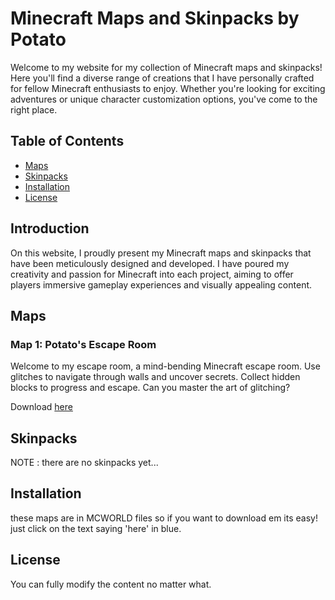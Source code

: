 # Minecraft Maps and Skinpacks by Potato


Welcome to my website for my collection of Minecraft maps and skinpacks! Here you'll find a diverse range of creations that I have personally crafted for fellow Minecraft enthusiasts to enjoy. Whether you're looking for exciting adventures or unique character customization options, you've come to the right place.

## Table of Contents

- [Maps](#maps)
- [Skinpacks](#skinpacks)
- [Installation](#installation)
- [License](#license)

## Introduction

On this website, I proudly present my Minecraft maps and skinpacks that have been meticulously designed and developed. I have poured my creativity and passion for Minecraft into each project, aiming to offer players immersive gameplay experiences and visually appealing content.

## Maps

### Map 1: Potato's Escape Room

Welcome to my escape room, a mind-bending Minecraft escape room. Use glitches to navigate through walls and uncover secrets. Collect hidden blocks to progress and escape. Can you master the art of glitching?

Download [here](https://www.google.com)

## Skinpacks
NOTE : there are no skinpacks yet...


## Installation

these maps are in MCWORLD files so if you want to download em its easy! just click on the text saying 'here' in blue.


## License

You can fully modify the content no matter what.

